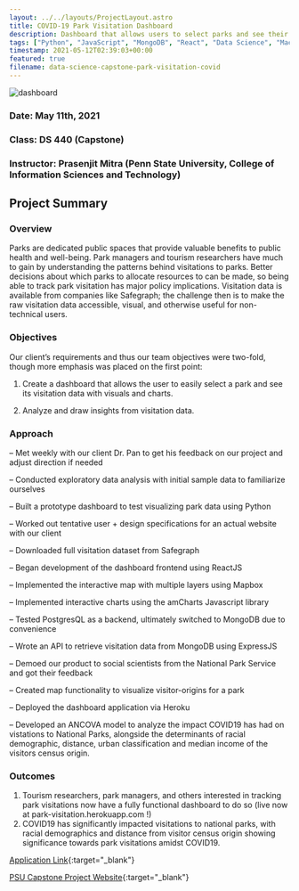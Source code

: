 ```yaml
---
layout: ../../layouts/ProjectLayout.astro
title: COVID-19 Park Visitation Dashboard
description: Dashboard that allows users to select parks and see their vistiation data with visuals and charts through the pandemic
tags: ["Python", "JavaScript", "MongoDB", "React", "Data Science", "Machine Learning"]
timestamp: 2021-05-12T02:39:03+00:00
featured: true
filename: data-science-capstone-park-visitation-covid
---
```


![dashboard](/imgs/capstone_covid_dashboard/dashboard.JPG)

### Date: May 11th, 2021

### Class: DS 440 (Capstone)

### Instructor: Prasenjit Mitra (Penn State University, College of Information Sciences and Technology)

## Project Summary

### Overview

Parks are dedicated public spaces that provide valuable benefits to public health and well-being. Park managers and tourism researchers have much to gain by understanding the patterns behind visitations to parks. Better decisions about which parks to allocate resources to can be made, so being able to track park visitation has major policy implications. Visitation data is available from companies like Safegraph; the challenge then is to make the raw visitation data accessible, visual, and otherwise useful for non-technical users.

### Objectives

Our client’s requirements and thus our team objectives were two-fold, though more emphasis was placed on the first point:

1. Create a dashboard that allows the user to easily select a park and see its visitation data with visuals and charts.

2. Analyze and draw insights from visitation data.

### Approach

– Met weekly with our client Dr. Pan to get his feedback on our project and adjust direction if needed

– Conducted exploratory data analysis with initial sample data to familiarize ourselves

– Built a prototype dashboard to test visualizing park data using Python

– Worked out tentative user + design specifications for an actual website with our client

– Downloaded full visitation dataset from Safegraph

– Began development of the dashboard frontend using ReactJS

– Implemented the interactive map with multiple layers using Mapbox

– Implemented interactive charts using the amCharts Javascript library

– Tested PostgresQL as a backend, ultimately switched to MongoDB due to convenience

– Wrote an API to retrieve visitation data from MongoDB using ExpressJS

– Demoed our product to social scientists from the National Park Service and got their feedback

– Created map functionality to visualize visitor-origins for a park

– Deployed the dashboard application via Heroku

– Developed an ANCOVA model to analyze the impact COVID19 has had on vistations to National Parks, alongside the determinants of racial demographic, distance, urban classification and median income of the visitors census origin.

### Outcomes

1. Tourism researchers, park managers, and others interested in tracking park visitations now have a fully functional dashboard to do so (live now at park-visitation.herokuapp.com !)
2. COVID19 has significantly impacted visitations to national parks, with racial demographics and distance from visitor census origin showing significance towards park visitations amidst COVID19.

[Application Link](https://park-visitation.herokuapp.com/){:target="_blank"}

[PSU Capstone Project Website](https://sites.psu.edu/lfshowcasesp21/2021/04/29/park-visitation-dashboard/){:target="_blank"}